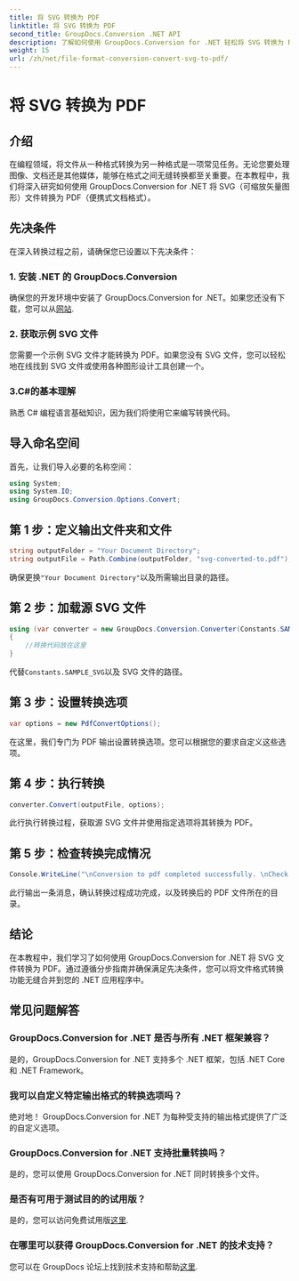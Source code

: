 ```yaml
---
title: 将 SVG 转换为 PDF
linktitle: 将 SVG 转换为 PDF
second_title: GroupDocs.Conversion .NET API
description: 了解如何使用 GroupDocs.Conversion for .NET 轻松将 SVG 转换为 PDF。简化您的文档管理流程。
weight: 15
url: /zh/net/file-format-conversion-convert-svg-to-pdf/
---
```


# 将 SVG 转换为 PDF

## 介绍
在编程领域，将文件从一种格式转换为另一种格式是一项常见任务。无论您要处理图像、文档还是其他媒体，能够在格式之间无缝转换都至关重要。在本教程中，我们将深入研究如何使用 GroupDocs.Conversion for .NET 将 SVG（可缩放矢量图形）文件转换为 PDF（便携式文档格式）。
## 先决条件
在深入转换过程之前，请确保您已设置以下先决条件：
### 1. 安装 .NET 的 GroupDocs.Conversion
确保您的开发环境中安装了 GroupDocs.Conversion for .NET。如果您还没有下载，您可以从[网站](https://releases.groupdocs.com/conversion/net/).
### 2. 获取示例 SVG 文件
您需要一个示例 SVG 文件才能转换为 PDF。如果您没有 SVG 文件，您可以轻松地在线找到 SVG 文件或使用各种图形设计工具创建一个。
### 3.C#的基本理解
熟悉 C# 编程语言基础知识，因为我们将使用它来编写转换代码。

## 导入命名空间
首先，让我们导入必要的名称空间：
```csharp
using System;
using System.IO;
using GroupDocs.Conversion.Options.Convert;
```
## 第 1 步：定义输出文件夹和文件
```csharp
string outputFolder = "Your Document Directory";
string outputFile = Path.Combine(outputFolder, "svg-converted-to.pdf");
```
确保更换`"Your Document Directory"`以及所需输出目录的路径。
## 第 2 步：加载源 SVG 文件
```csharp
using (var converter = new GroupDocs.Conversion.Converter(Constants.SAMPLE_SVG))
{
    //转换代码放在这里
}
```
代替`Constants.SAMPLE_SVG`以及 SVG 文件的路径。
## 第 3 步：设置转换选项
```csharp
var options = new PdfConvertOptions();
```
在这里，我们专门为 PDF 输出设置转换选项。您可以根据您的要求自定义这些选项。
## 第 4 步：执行转换
```csharp
converter.Convert(outputFile, options);
```
此行执行转换过程，获取源 SVG 文件并使用指定选项将其转换为 PDF。
## 第 5 步：检查转换完成情况
```csharp
Console.WriteLine("\nConversion to pdf completed successfully. \nCheck output in {0}", outputFolder);
```
此行输出一条消息，确认转换过程成功完成，以及转换后的 PDF 文件所在的目录。

## 结论
在本教程中，我们学习了如何使用 GroupDocs.Conversion for .NET 将 SVG 文件转换为 PDF。通过遵循分步指南并确保满足先决条件，您可以将文件格式转换功能无缝合并到您的 .NET 应用程序中。
## 常见问题解答
### GroupDocs.Conversion for .NET 是否与所有 .NET 框架兼容？
是的，GroupDocs.Conversion for .NET 支持多个 .NET 框架，包括 .NET Core 和 .NET Framework。
### 我可以自定义特定输出格式的转换选项吗？
绝对地！ GroupDocs.Conversion for .NET 为每种受支持的输出格式提供了广泛的自定义选项。
### GroupDocs.Conversion for .NET 支持批量转换吗？
是的，您可以使用 GroupDocs.Conversion for .NET 同时转换多个文件。
### 是否有可用于测试目的的试用版？
是的，您可以访问免费试用版[这里](https://releases.groupdocs.com/).
### 在哪里可以获得 GroupDocs.Conversion for .NET 的技术支持？
您可以在 GroupDocs 论坛上找到技术支持和帮助[这里](https://forum.groupdocs.com/c/conversion/11).